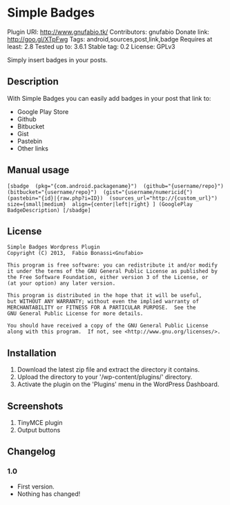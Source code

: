 # Simple Badges #
Plugin URI: http://www.gnufabio.tk/
Contributors: gnufabio
Donate link: http://goo.gl/XTpFwg
Tags: android,sources,post,link,badge
Requires at least: 2.8
Tested up to: 3.6.1
Stable tag: 0.2
License: GPLv3

Simply insert badges in your posts.

## Description ##
With Simple Badges you can easily add badges in your post that link to:
* Google Play Store
* Github
* Bitbucket
* Gist
* Pastebin
* Other links

## Manual usage ##
`[sbadge 
	(pkg="{com.android.packagename}") 
	(github="{username/repo}") 
	(bitbucket="{username/repo}") 
	(gist="{username/numericid{") 
	(pastebin="{id}|{raw.php?i=ID}) 
	(sources_url="http://{custom_url}") 
	size={small|medium} 
	align={center|left|right}
	]
	(GooglePlay BadgeDescription)
	[/sbadge]`

## License ##
	Simple Badges Wordpress Plugin
    Copyright (C) 2013,  Fabio Bonassi<Gnufabio>

    This program is free software: you can redistribute it and/or modify
    it under the terms of the GNU General Public License as published by
    the Free Software Foundation, either version 3 of the License, or
    (at your option) any later version.

    This program is distributed in the hope that it will be useful,
    but WITHOUT ANY WARRANTY; without even the implied warranty of
    MERCHANTABILITY or FITNESS FOR A PARTICULAR PURPOSE.  See the
    GNU General Public License for more details.

    You should have received a copy of the GNU General Public License
    along with this program.  If not, see <http://www.gnu.org/licenses/>.
	
## Installation ##
1. Download the latest zip file and extract the directory it contains.
2. Upload the directory to your '/wp-content/plugins/' directory.
3. Activate the plugin on the 'Plugins' menu in the WordPress Dashboard.

## Screenshots ##
1. TinyMCE plugin
2. Output buttons

## Changelog ##
### 1.0 ###
* First version.
* Nothing has changed!
